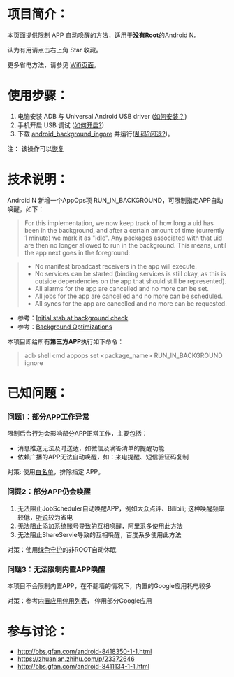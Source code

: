 # 项目简介：
本页面提供限制 APP 自动唤醒的方法，适用于**没有Root**的Android N。

认为有用请点击右上角 Star 收藏。

更多省电方法，请参见 [Wifi页面](https://github.com/Jiangyiqun/android_background_ignore/wiki)。
# 使用步骤：

1. 电脑安装 ADB 与 Universal Android USB driver ([如何安装？](https://github.com/Jiangyiqun/android_background_ignore/wiki/%E5%A6%82%E4%BD%95%E5%AE%89%E8%A3%85ADB%E4%B8%8E%E9%A9%B1%E5%8A%A8%EF%BC%9F))
2. 手机开启 USB 调试 ([如何开启?](https://github.com/Jiangyiqun/android_background_ignore/wiki/%E5%A6%82%E4%BD%95%E5%BC%80%E5%90%AFUSB%E8%B0%83%E8%AF%95%EF%BC%9F))
3. 下载 [android_background_ingore](https://github.com/Jiangyiqun/android_background_ignore/releases) 并运行([乱码?闪退?](https://github.com/Jiangyiqun/android_background_ignore/wiki/%E6%89%B9%E5%A4%84%E7%90%86%E4%B9%B1%E7%A0%81,%E9%97%AA%E9%80%80))。

注： 该操作可以[恢复](https://github.com/Jiangyiqun/android_background_ignore/wiki/%E5%A6%82%E4%BD%95%E6%81%A2%E5%A4%8D%EF%BC%9F)


# 技术说明：
Android N 新增一个AppOps项 RUN_IN_BACKGROUND，可限制指定APP自动唤醒，如下：

> For this implementation, we now keep track of how long a uid has
> been in the background, and after a certain amount of time
> (currently 1 minute) we mark it as "idle".  Any packages associated
> with that uid are then no longer allowed to run in the background.
> This means, until the app next goes in the foreground:

> - No manifest broadcast receivers in the app will execute.
> - No services can be started (binding services is still okay,
>   as this is outside dependencies on the app that should still
>   be represented).
> - All alarms for the app are cancelled and no more can be set.
> - All jobs for the app are cancelled and no more can be scheduled.
> - All syncs for the app are cancelled and no more can be requested.

- 参考：[Initial stab at background check](https://android.googlesource.com/platform/frameworks/base/+/bef28feba57be7fd6a4d14a85a8229154338b2ed%5E%21/core/java/android/app/AppOpsManager.java)
- 参考：[Background Optimizations](https://developer.android.com/topic/performance/background-optimization.html)

本项目即给所有**第三方APP**执行如下命令：
> adb shell cmd appops set <package_name> RUN_IN_BACKGROUND ignore

# 已知问题：

### 问题1：部分APP工作异常

限制后台行为会影响部分APP正常工作，主要包括：
- 消息推送无法及时送达，如微信及滴答清单的提醒功能
- 依赖广播的APP无法自动唤醒，如：来电提醒、短信验证码复制

对策: 使用[白名单](https://github.com/Jiangyiqun/android_background_ignore/blob/master/white_list.txt)，排除指定 APP。

### 问提2：部分APP仍会唤醒

1. 无法阻止JobScheduler自动唤醒APP，例如大众点评、Bilibili; 这种唤醒频率较低，[听说](https://www.zhihu.com/question/24360587)较为省电
2. 无法阻止添加系统账号导致的互相唤醒，阿里系多使用此方法
3. 无法阻止ShareServie导致的互相唤醒，百度系多使用此方法

对策：使用[绿色守护](https://github.com/Jiangyiqun/android_background_ignore/wiki/%E7%BB%BF%E8%89%B2%E5%AE%88%E6%8A%A4)的非ROOT自动休眠

### 问题3：无法限制内置APP唤醒

本项目不会限制内置APP，在不翻墙的情况下，内置的Google应用耗电较多

对策：参考[内置应用停用列表](https://github.com/Jiangyiqun/android_background_ignore/wiki/%E5%86%85%E7%BD%AE%E5%BA%94%E7%94%A8%E5%81%9C%E7%94%A8%E5%88%97%E8%A1%A8)， 停用部分Google应用

# 参与讨论：
- http://bbs.gfan.com/android-8418350-1-1.html
- https://zhuanlan.zhihu.com/p/23372646
- http://bbs.gfan.com/android-8411134-1-1.html
